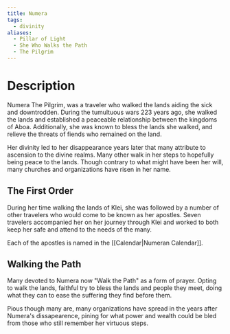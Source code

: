 ```yaml
---
title: Numera
tags:
  - divinity
aliases:
  - Pillar of Light
  - She Who Walks the Path
  - The Pilgrim
---
```

# Description
Numera The Pilgrim, was a traveler who walked the lands aiding the sick and downtrodden. During the tumultuous wars 223 years ago, she walked the lands and established a peaceable relationship between the kingdoms of Aboa. Additionally, she was known to bless the lands she walked, and relieve the threats of fiends who remained on the land.

Her divinity led to her disappearance years later that many attribute to ascension to the divine realms. Many other walk in her steps to hopefully being peace to the lands. Though contrary to what might have been her will, many churches and organizations have risen in her name.

## The First Order
During her time walking the lands of Klei, she was followed by a number of other travelers who would come to be known as her apostles. Seven travelers accompanied her on her journey through Klei and worked to both keep her safe and attend to the needs of the many.

Each of the apostles is named in the [[Calendar|Numeran Calendar]].

## Walking the Path
Many devoted to Numera now "Walk the Path" as a form of prayer. Opting to walk the lands, faithful try to bless the lands and people they meet, doing what they can to ease the suffering they find before them.

Pious though many are, many organizations have spread in the years after Numera's dissapearence, pining for what power and wealth could be bled from those who still remember her virtuous steps.
